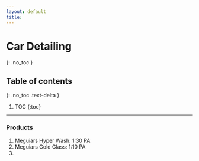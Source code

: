 ```yaml
---
layout: default
title:
---
```


# Car Detailing
{: .no_toc }

## Table of contents
{: .no_toc .text-delta }

1. TOC
{:toc}

---

### Products
1. Meguiars Hyper Wash: 1:30 PA
2. Meguiars Gold Glass: 1:10 PA
3. 